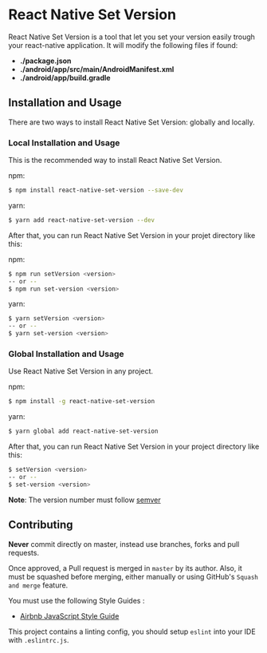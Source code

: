 # React Native Set Version

React Native Set Version is a tool that let you set your version easily trough your react-native application. It will modify the following files if found:

- **./package.json**
- **./android/app/src/main/AndroidManifest.xml**
- **./android/app/build.gradle**

## Installation and Usage

There are two ways to install React Native Set Version: globally and locally.

### Local Installation and Usage

This is the recommended way to install React Native Set Version.

npm:

```bash
$ npm install react-native-set-version --save-dev
```

yarn:

```bash
$ yarn add react-native-set-version --dev
```

After that, you can run React Native Set Version in your projet directory like this:

npm:

```bash
$ npm run setVersion <version>
-- or --
$ npm run set-version <version>
```

yarn:

```bash
$ yarn setVersion <version>
-- or --
$ yarn set-version <version>
```

### Global Installation and Usage

Use React Native Set Version in any project.

npm:

```bash
$ npm install -g react-native-set-version
```

yarn:

```bash
$ yarn global add react-native-set-version
```

After that, you can run React Native Set Version in your project directory like this:

```bash
$ setVersion <version>
-- or --
$ set-version <version>
```

**Note**: The version number must follow [semver](https://semver.org/)

## Contributing

**Never** commit directly on master, instead use branches, forks and pull requests.

Once approved, a Pull request is merged in `master` by its author. Also, it must be squashed before merging,
either manually or using GitHub's `Squash and merge` feature.

You must use the following Style Guides :

- [Airbnb JavaScript Style Guide](https://github.com/airbnb/javascript)

This project contains a linting config, you should setup `eslint` into your IDE with `.eslintrc.js`.
